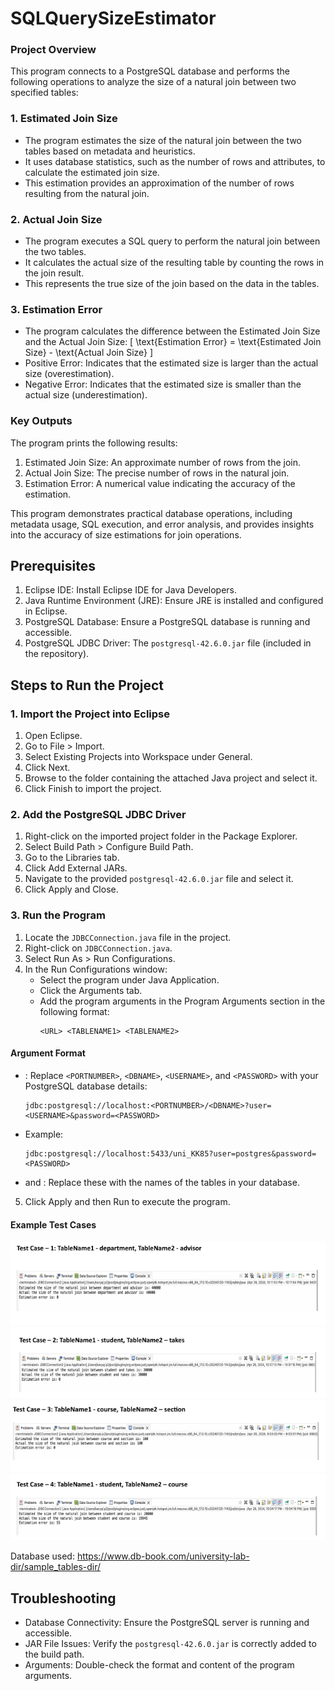 # SQLQuerySizeEstimator

### Project Overview

This program connects to a PostgreSQL database and performs the following operations to analyze the size of a natural join between two specified tables:

### 1. Estimated Join Size
- The program estimates the size of the natural join between the two tables based on metadata and heuristics.
- It uses database statistics, such as the number of rows and attributes, to calculate the estimated join size.
- This estimation provides an approximation of the number of rows resulting from the natural join.


### 2. Actual Join Size
- The program executes a SQL query to perform the natural join between the two tables.
- It calculates the actual size of the resulting table by counting the rows in the join result.
- This represents the true size of the join based on the data in the tables.


### 3. Estimation Error
- The program calculates the difference between the Estimated Join Size and the Actual Join Size:
  \[
  \text{Estimation Error} = \text{Estimated Join Size} - \text{Actual Join Size}
  \]
- Positive Error: Indicates that the estimated size is larger than the actual size (overestimation).
- Negative Error: Indicates that the estimated size is smaller than the actual size (underestimation).


### Key Outputs
The program prints the following results:
1. Estimated Join Size: An approximate number of rows from the join.
2. Actual Join Size: The precise number of rows in the natural join.
3. Estimation Error: A numerical value indicating the accuracy of the estimation.

This program demonstrates practical database operations, including metadata usage, SQL execution, and error analysis, and provides insights into the accuracy of size estimations for join operations.

## Prerequisites

1. Eclipse IDE: Install Eclipse IDE for Java Developers.
2. Java Runtime Environment (JRE): Ensure JRE is installed and configured in Eclipse.
3. PostgreSQL Database: Ensure a PostgreSQL database is running and accessible.
4. PostgreSQL JDBC Driver: The `postgresql-42.6.0.jar` file (included in the repository).

## Steps to Run the Project

### 1. Import the Project into Eclipse

1. Open Eclipse.
2. Go to File > Import.
3. Select Existing Projects into Workspace under General.
4. Click Next.
5. Browse to the folder containing the attached Java project and select it.
6. Click Finish to import the project.

### 2. Add the PostgreSQL JDBC Driver

1. Right-click on the imported project folder in the Package Explorer.
2. Select Build Path > Configure Build Path.
3. Go to the Libraries tab.
4. Click Add External JARs.
5. Navigate to the provided `postgresql-42.6.0.jar` file and select it.
6. Click Apply and Close.

### 3. Run the Program

1. Locate the `JDBCConnection.java` file in the project.
2. Right-click on `JDBCConnection.java`.
3. Select Run As > Run Configurations.
4. In the Run Configurations window:
   - Select the program under Java Application.
   - Click the Arguments tab.
   - Add the program arguments in the Program Arguments section in the following format:
     ```
     <URL> <TABLENAME1> <TABLENAME2>
     ```

#### Argument Format

- <URL>: Replace `<PORTNUMBER>`, `<DBNAME>`, `<USERNAME>`, and `<PASSWORD>` with your PostgreSQL database details:

  ```
  jdbc:postgresql://localhost:<PORTNUMBER>/<DBNAME>?user=<USERNAME>&password=<PASSWORD>
  ```

- Example:

  ```
  jdbc:postgresql://localhost:5433/uni_KK85?user=postgres&password=<PASSWORD>
  ```

- <TABLENAME1> and <TABLENAME2>: Replace these with the names of the tables in your database.

5. Click Apply and then Run to execute the program.

#### Example Test Cases

![](/TestCase1.png)
![](/TestCase2.png)
![](/TestCase3.png)
![](/TestCase4.png)

Database used: https://www.db-book.com/university-lab-dir/sample_tables-dir/

## Troubleshooting

- Database Connectivity: Ensure the PostgreSQL server is running and accessible.
- JAR File Issues: Verify the `postgresql-42.6.0.jar` is correctly added to the build path.
- Arguments: Double-check the format and content of the program arguments.
